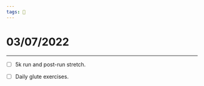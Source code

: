 ```yaml
---
tags: 📆
---
```


# 03/07/2022
---

- [ ] 5k run and post-run stretch.
- [ ] Daily glute exercises.

